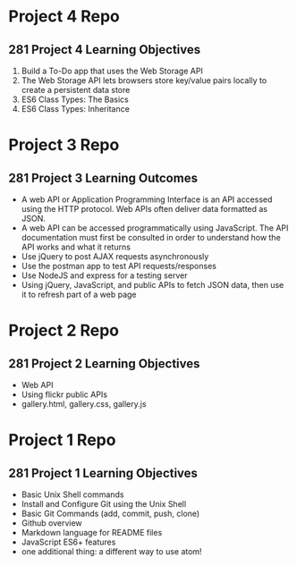 # Project 4 Repo

## 281 Project 4 Learning Objectives

1. Build a To-Do app that uses the Web Storage API
2. The Web Storage API lets browsers store key/value pairs locally to create a persistent data store
3. ES6 Class Types: The Basics
4. ES6 Class Types: Inheritance

# Project 3 Repo

## 281 Project 3 Learning Outcomes
- A web API or Application Programming Interface is an API accessed using the HTTP protocol. Web APIs often deliver data formatted as JSON.
- A web API can be accessed programmatically using JavaScript. The API documentation must first be consulted in order to understand how the API works and what it returns
- Use jQuery to post AJAX requests asynchronously
- Use the postman app to test API requests/responses
- Use NodeJS and express for a testing server
- Using jQuery, JavaScript, and public APIs to fetch JSON data, then use it to refresh part of a web page



# Project 2 Repo

## 281 Project 2 Learning Objectives

- Web API
- Using flickr public APIs
- gallery.html, gallery.css, gallery.js

# Project 1 Repo

## 281 Project 1 Learning Objectives
- Basic Unix Shell commands
- Install and Configure Git using the Unix Shell
- Basic Git Commands (add, commit, push, clone)
- Github overview
- Markdown language for README files
- JavaScript ES6+ features
- one additional thing: a different way to use atom!
